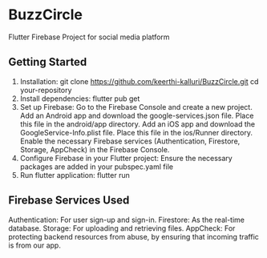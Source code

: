 # BuzzCircle

Flutter Firebase Project for social media platform

## Getting Started
1) Installation:
git clone https://github.com/keerthi-kalluri/BuzzCircle.git
cd your-repository
2) Install dependencies:
flutter pub get
3) Set up Firebase:
Go to the Firebase Console and create a new project.
Add an Android app and download the google-services.json file. Place this file in the android/app directory.
Add an iOS app and download the GoogleService-Info.plist file. Place this file in the ios/Runner directory.
Enable the necessary Firebase services (Authentication, Firestore, Storage, AppCheck) in the Firebase Console.
4) Configure Firebase in your Flutter project:
Ensure the necessary packages are added in your pubspec.yaml file
5) Run flutter application:
flutter run


## Firebase Services Used
Authentication: For user sign-up and sign-in.
Firestore: As the real-time database.
Storage: For uploading and retrieving files.
AppCheck: For protecting backend resources from abuse, by ensuring that incoming traffic is from our app.


